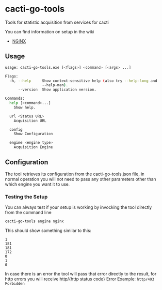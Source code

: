 cacti-go-tools
==============
Tools for statistic acquisition from services for cacti

You can find information on setup in the wiki
* [NGINX](https://github.com/eservicesgreece/cacti-go-tools/wiki)

## Usage
```bash
usage: cacti-go-tools.exe [<flags>] <command> [<args> ...]

Flags:
  -h, --help     Show context-sensitive help (also try --help-long and
                 --help-man).
      --version  Show application version.

Commands:
  help [<command>...]
    Show help.

  url <Status URL>
    Acquisition URL

  config
    Show Configuration

  engine <engine type>
    Acquisition Engine
```

## Configuration
The tool retrieves its configuration from the cacti-go-tools.json file, in normal operation you will not need to pass any other parameters other than which engine you want it to use.

### Testing the Setup
You can always test if your setup is working by invocking the tool directly from the command line
```bash
cacti-go-tools engine nginx
```
This should show something similar to this:
```
1
181
181
172
0
1
0
```
In case there is an error the tool will pass that error directly to the result, for http errors you will receive http/{http status code}
Error Example:
`http/403 Forbidden`